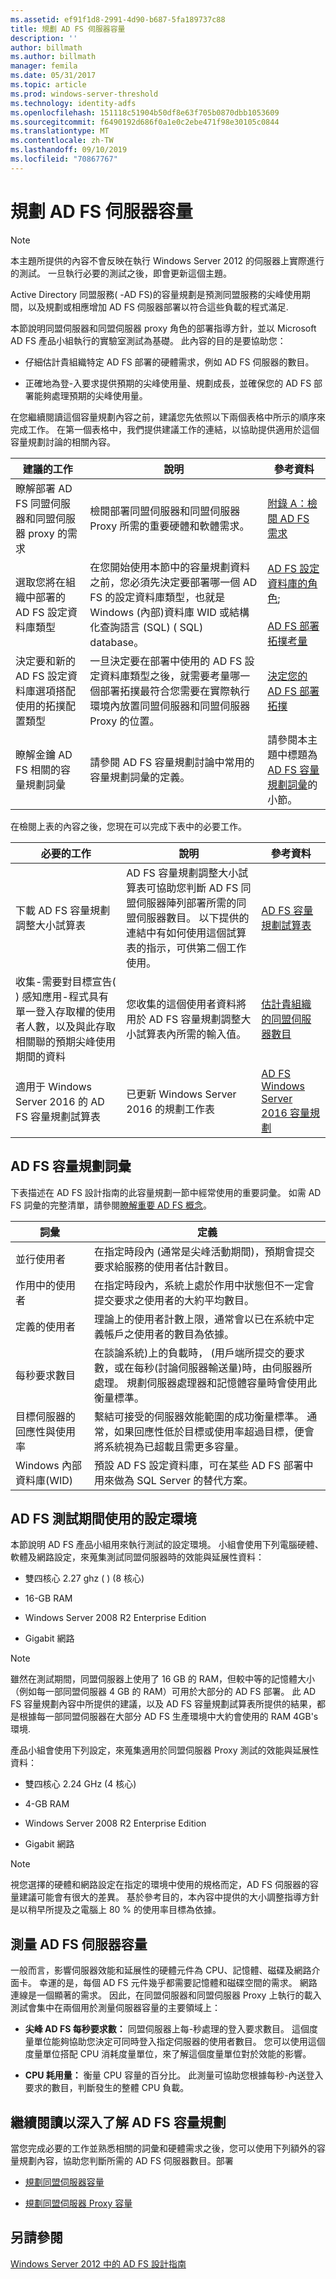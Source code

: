 ```yaml
---
ms.assetid: ef91f1d8-2991-4d90-b687-5fa189737c88
title: 規劃 AD FS 伺服器容量
description: ''
author: billmath
ms.author: billmath
manager: femila
ms.date: 05/31/2017
ms.topic: article
ms.prod: windows-server-threshold
ms.technology: identity-adfs
ms.openlocfilehash: 151118c51904b50df8e63f705b0870dbb1053609
ms.sourcegitcommit: f6490192d686f0a1e0c2ebe471f98e30105c0844
ms.translationtype: MT
ms.contentlocale: zh-TW
ms.lasthandoff: 09/10/2019
ms.locfileid: "70867767"
---
```

# <a name="planning-for-ad-fs-server-capacity"></a>規劃 AD FS 伺服器容量


  
> [!NOTE]  
> 本主題所提供的內容不會反映在執行 Windows Server 2012 的伺服器上實際進行的測試。 一旦執行必要的測試之後，即會更新這個主題。  
  
Active Directory 同盟服務\( \-AD FS\)的容量規劃是預測同盟服務的尖峰使用期間，以及規劃或相應增加 AD FS 伺服器部署以符合這些負載的程式滿足.  
  
本節說明同盟伺服器和同盟伺服器 proxy 角色的部署指導方針，並以 Microsoft AD FS 產品小組執行的實驗室測試為基礎。 此內容的目的是要協助您：  
  
-   仔細估計貴組織特定 AD FS 部署的硬體需求，例如 AD FS 伺服器的數目。  
  
-   正確地為登\-入要求提供預期的尖峰使用量、規劃成長，並確保您的 AD FS 部署能夠處理預期的尖峰使用量。  
  
在您繼續閱讀這個容量規劃內容之前，建議您先依照以下兩個表格中所示的順序來完成工作。 在第一個表格中，我們提供建議工作的連結，以協助提供適用於這個容量規劃討論的相關內容。  
  
|建議的工作|說明|參考資料|  
|--------------------|---------------|-------------|  
|瞭解部署 AD FS 同盟伺服器和同盟伺服器 proxy 的需求|檢閱部署同盟伺服器和同盟伺服器 Proxy 所需的重要硬體和軟體需求。|[附錄 A：檢閱 AD FS 需求](Appendix-A--Reviewing-AD-FS-Requirements.md)|  
|選取您將在組織中部署的 AD FS 設定資料庫類型|在您開始使用本節中的容量規劃資料之前，您必須先決定要部署哪一個 AD FS 的設定資料庫類型，也就是 Windows \(內部\)資料庫 WID 或結構化查詢語言 (SQL) \( SQL\) database。|[AD FS 設定資料庫的角色](../../ad-fs/technical-reference/The-Role-of-the-AD-FS-Configuration-Database.md);<br /><br />[AD FS 部署拓撲考量](AD-FS-Deployment-Topology-Considerations.md)|  
|決定要和新的 AD FS 設定資料庫選項搭配使用的拓撲配置類型|一旦決定要在部署中使用的 AD FS 設定資料庫類型之後，就需要考量哪一個部署拓撲最符合您需要在實際執行環境內放置同盟伺服器和同盟伺服器 Proxy 的位置。|[決定您的 AD FS 部署拓撲](Determine-Your-AD-FS-Deployment-Topology.md)|  
|瞭解金鑰 AD FS 相關的容量規劃詞彙|請參閱 AD FS 容量規劃討論中常用的容量規劃詞彙的定義。|請參閱本主題中標題為 [AD FS 容量規劃詞彙](Planning-for-AD-FS-Server-Capacity.md#bk_terms)的小節。|  
  
在檢閱上表的內容之後，您現在可以完成下表中的必要工作。  
  
|必要的工作|說明|參考資料|  
|---------------------|---------------|-------------|  
|下載 AD FS 容量規劃調整大小試算表|AD FS 容量規劃調整大小試算表可協助您判斷 AD FS 同盟伺服器陣列部署所需的同盟伺服器數目。 以下提供的連結中有如何使用這個試算表的指示，可供第二個工作使用。|[AD FS 容量規劃試算表](http://adfsdocs.blob.core.windows.net/adfs/ADFSCapacityPlanning.xlsx)|  
|收集\-需要對目標宣告\( \) 感知應用\-程式具有單一登入存取權的使用者人數，以及與此存取相關聯的預期尖峰使用期間的資料|您收集的這個使用者資料將用於 AD FS 容量規劃調整大小試算表內所需的輸入值。|[估計貴組織的同盟伺服器數目](Planning-for-Federation-Server-Capacity.md#bk_estimatefs)|  
|適用于 Windows Server 2016 的 AD FS 容量規劃試算表|已更新 Windows Server 2016 的規劃工作表|[AD FS Windows Server 2016 容量規劃](http://adfsdocs.blob.core.windows.net/adfs/ADFSCapacity2016.xlsx)  
  
## <a name="bk_terms"></a>AD FS 容量規劃詞彙  
下表描述在 AD FS 設計指南的此容量規劃一節中經常使用的重要詞彙。 如需 AD FS 詞彙的完整清單，請參閱[瞭解重要 AD FS 概念](../../ad-fs/technical-reference/Understanding-Key-AD-FS-Concepts.md)。  
  
|詞彙|定義|  
|--------|--------------|  
|並行使用者|在指定時段內 (通常是尖峰活動期間)，預期會提交要求給服務的使用者估計數目。|  
|作用中的使用者|在指定時段內，系統上處於作用中狀態但不一定會提交要求之使用者的大約平均數目。|  
|定義的使用者|理論上的使用者計數上限，通常會以已在系統中定義帳戶之使用者的數目為依據。|  
|每秒要求數目|在談論系統\)上的負載時， \(用戶端所提交的要求數，或在每秒\(討論伺服器輸送量\)時，由伺服器所處理。 規劃伺服器處理器和記憶體容量時會使用此衡量標準。|  
|目標伺服器的回應性與使用率|繫結可接受的伺服器效能範圍的成功衡量標準。 通常，如果回應性低於目標或使用率超過目標，便會將系統視為已超載且需更多容量。|  
|Windows 內部資料庫\(WID\)|預設 AD FS 設定資料庫，可在某些 AD FS 部署中用來做為 SQL Server 的替代方案。|  
  
## <a name="configuration-environment-used-during-ad-fs-testing"></a>AD FS 測試期間使用的設定環境  
本節說明 AD FS 產品小組用來執行測試的設定環境。 小組會使用下列電腦硬體、軟體及網路設定，來蒐集測試同盟伺服器時的效能與延展性資料：  
  
-   雙四核心 2.27 ghz \( \) \(8 核心\)  
  
-   16\-GB RAM  
  
-   Windows Server 2008 R2 Enterprise Edition  
  
-   Gigabit 網路  
  
> [!NOTE]  
> 雖然在測試期間，同盟伺服器上使用了 16 GB 的 RAM，但較中等的記憶體大小（例如每一部同盟伺服器 4 GB 的 RAM）可用於大部分的 AD FS 部署。 此 AD FS 容量規劃內容中所提供的建議，以及 AD FS 容量規劃試算表所提供的結果，都是根據每一部同盟伺服器在大部分 AD FS 生產環境中大約會使用的 RAM 4GB's環境.  
  
產品小組會使用下列設定，來蒐集適用於同盟伺服器 Proxy 測試的效能與延展性資料：  
  
-   雙四核心 2.24 GHz \(4 核心\)  
  
-   4\-GB RAM  
  
-   Windows Server 2008 R2 Enterprise Edition  
  
-   Gigabit 網路  
  
> [!NOTE]  
> 視您選擇的硬體和網路設定在指定的環境中使用的規格而定，AD FS 伺服器的容量建議可能會有很大的差異。 基於參考目的，本內容中提供的大小調整指導方針是以稍早所提及之電腦上 80 % 的使用率目標為依據。  
  
## <a name="measure-ad-fs-server-capacity"></a>測量 AD FS 伺服器容量  
一般而言，影響伺服器效能和延展性的硬體元件為 CPU、記憶體、磁碟及網路介面卡。 幸運的是，每個 AD FS 元件幾乎都需要記憶體和磁碟空間的需求。 網路連線是一個顯著的需求。 因此，在同盟伺服器和同盟伺服器 Proxy 上執行的載入測試會集中在兩個用於測量伺服器容量的主要領域上：  
  
-   **尖峰 AD FS 每秒要求數：** 同盟伺服器上每\-秒處理的登入要求數目。 這個度量單位能夠協助您決定可同時登入指定伺服器的使用者數目。 您可以使用這個度量單位搭配 CPU 消耗度量單位，來了解這個度量單位對於效能的影響。  
  
-   **CPU 耗用量：** 衡量 CPU 容量的百分比。 此測量可協助您根據每秒\-內送登入要求的數目，判斷發生的整體 CPU 負載。  
  
## <a name="continue-reading-more-about-ad-fs-capacity-planning"></a>繼續閱讀以深入了解 AD FS 容量規劃  
當您完成必要的工作並熟悉相關的詞彙和硬體需求之後，您可以使用下列額外的容量規劃內容，協助您判斷所需的 AD FS 伺服器數目。部署  
  
-   [規劃同盟伺服器容量](Planning-for-Federation-Server-Capacity.md)  
  
-   [規劃同盟伺服器 Proxy 容量](Planning-for-Federation-Server-Proxy-Capacity.md)  
  
## <a name="see-also"></a>另請參閱
[Windows Server 2012 中的 AD FS 設計指南](AD-FS-Design-Guide-in-Windows-Server-2012.md)

